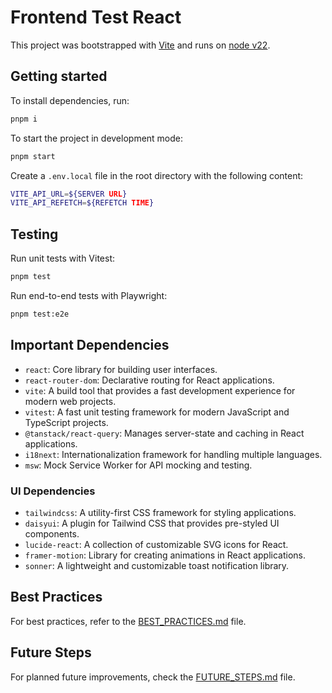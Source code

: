 # Frontend Test React

This project was bootstrapped with [Vite](https://vite.dev/guide/) and runs on [node v22](https://nodejs.org/en/download).

## Getting started

To install dependencies, run:

```sh
pnpm i
```

To start the project in development mode:

```sh
pnpm start
```

Create a `.env.local` file in the root directory with the following content:

```sh
VITE_API_URL=${SERVER URL}
VITE_API_REFETCH=${REFETCH TIME}
```

## Testing

Run unit tests with Vitest:

```sh
pnpm test
```

Run end-to-end tests with Playwright:

```sh
pnpm test:e2e
```

## Important Dependencies

- `react`: Core library for building user interfaces.
- `react-router-dom`: Declarative routing for React applications.
- `vite`: A build tool that provides a fast development experience for modern web projects.
- `vitest`: A fast unit testing framework for modern JavaScript and TypeScript projects.
- `@tanstack/react-query`: Manages server-state and caching in React applications.
- `i18next`: Internationalization framework for handling multiple languages.
- `msw`: Mock Service Worker for API mocking and testing.

### UI Dependencies

- `tailwindcss`: A utility-first CSS framework for styling applications.
- `daisyui`: A plugin for Tailwind CSS that provides pre-styled UI components.
- `lucide-react`: A collection of customizable SVG icons for React.
- `framer-motion`: Library for creating animations in React applications.
- `sonner`: A lightweight and customizable toast notification library.

## Best Practices
For best practices, refer to the [BEST_PRACTICES.md](./docs/BEST_PRACTICES.md) file.

## Future Steps
For planned future improvements, check the [FUTURE_STEPS.md](./docs/FUTURE_STEPS.md) file.
